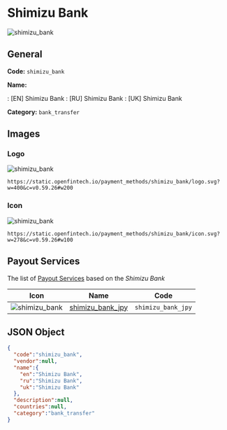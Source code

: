 
# Shimizu Bank 
![shimizu_bank](https://static.openfintech.io/payment_methods/shimizu_bank/logo.svg?w=400&c=v0.59.26#w200)  

## General 
**Code:** `shimizu_bank` 
 
**Name:** 
 
:	[EN] Shimizu Bank 
:	[RU] Shimizu Bank 
:	[UK] Shimizu Bank 
 
**Category:** `bank_transfer` 
 

## Images 

### Logo 
![shimizu_bank](https://static.openfintech.io/payment_methods/shimizu_bank/logo.svg?w=400&c=v0.59.26#w200)  

```
https://static.openfintech.io/payment_methods/shimizu_bank/logo.svg?w=400&c=v0.59.26#w200
```  

### Icon 
![shimizu_bank](https://static.openfintech.io/payment_methods/shimizu_bank/icon.svg?w=278&c=v0.59.26#w100)  

```
https://static.openfintech.io/payment_methods/shimizu_bank/icon.svg?w=278&c=v0.59.26#w100
```  

## Payout Services 
 
The list of [Payout Services](/payout-services/) based on the _Shimizu Bank_ 

|Icon|Name|Code| 
|:---:|:---:|:---:| 
|![shimizu_bank](https://static.openfintech.io/payout_methods/shimizu_bank/icon.svg?w=278&c=v0.59.26#w40) |[shimizu_bank_jpy](/payout-services/shimizu_bank_jpy/)|`shimizu_bank_jpy`| 
 

## JSON Object 

```json
{
  "code":"shimizu_bank",
  "vendor":null,
  "name":{
    "en":"Shimizu Bank",
    "ru":"Shimizu Bank",
    "uk":"Shimizu Bank"
  },
  "description":null,
  "countries":null,
  "category":"bank_transfer"
}
```  
